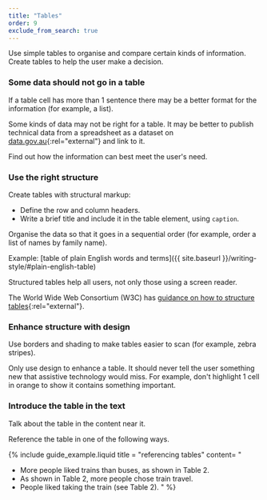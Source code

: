 ```yaml
---
title: "Tables"
order: 9
exclude_from_search: true
---
```


Use simple tables to organise and compare certain kinds of information. Create tables to help the user make a decision.

### Some data should not go in a table

If a table cell has more than 1 sentence there may be a better format for the information (for example, a list).

Some kinds of data may not be right for a table. It may be better to publish technical data from a spreadsheet as a dataset on [data.gov.au](https://data.gov.au){:rel="external"} and link to it.

Find out how the information can best meet the user's need.

### Use the right structure

Create tables with structural markup:
- Define the row and column headers.
- Write a brief title and include it in the table element, using `caption`.

Organise the data so that it goes in a sequential order (for example, order a list of names by family name).

Example: [table of plain English words and terms]({{ site.baseurl }}/writing-style/#plain-english-table)

Structured tables help all users, not only those using a screen reader.

The World Wide Web Consortium (W3C) has [guidance on how to structure tables](https://www.w3.org/WAI/tutorials/tables/){:rel="external"}.

### Enhance structure with design

Use borders and shading to make tables easier to scan (for example, zebra stripes).

Only use design to enhance a table. It should never tell the user something new that assistive technology would miss. For example, don't highlight 1 cell in orange to show it contains something important.

### Introduce the table in the text

Talk about the table in the content near it.

Reference the table in one of the following ways.

{% include guide_example.liquid title = "referencing tables" content= "

- More people liked trains than buses, as shown in Table 2.
- As shown in Table 2, more people chose train travel.
- People liked taking the train (see Table 2). " %}

